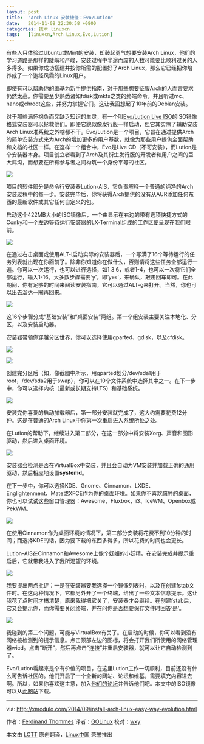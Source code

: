 ```yaml
---
layout: post
title:	"Arch Linux 安装捷径：Evo/Lution"
date:	2014-11-08 22:30:58 +0800 
categories:	技术 linuxcn 
tags:	[linuxcn,Arch Linux,Evo,Lution]
---
```



有些人只体验过Ubuntu或Mint的安装，却鼓起勇气想要安装Arch Linux，他们的学习道路是那样的陡峭和严峻，安装过程中半途而废的人数可能要比顺利过关的人多得多。如果你成功搭建并按你所需的配置好了Arch Linux，那么它已经把你培养成了一个饱经风霜的Linux用户。


即使有[可以帮助你的维基](https://wiki.archlinux.org/)为新手提供指南，对于那些想要征服Arch的人而言要求仍然太高。你需要至少熟悉诸如fdisk或mkfs之类的终端命令，并且听过mc、nano或chroot这些，并努力掌握它们。这让我回想起了10年前的Debian安装。


对于那些满怀抱负而又缺乏知识的生灵，有一个叫[Evo/Lution Live ISO](http://www.evolutionlinux.com/)的ISO镜像格式安装器可以拯救他们。即便它貌似像发行版一样启动，但它其实除了辅助安装Arch Linux准系统之外啥都不干。Evo/Lution是一个项目，它旨在通过提供Arch的简单安装方式来为Arch的增加更多的用户基数，就像为那些用户提供全面帮助和文档的社区一样。在这样一个组合中，Evo是Live CD（不可安装），而Lution是个安装器本身。项目创立者看到了Arch及其衍生发行版的开发者和用户之间的巨大鸿沟，而想要在所有参与者之间构筑一个身份平等的社区。


![](/Asserts/Images//attachment/album/201411/08/223101fz2x7ixih1o3htbs.jpg)


项目的软件部分是命令行安装器Lution-AIS，它负责解释一个普通的纯净的Arch安装过程中的每一步。安装完毕后，你将获得Arch提供的没有从AUR添加任何东西的最新软件或其它任何自定义的包。


启动这个422MB大小的ISO镜像后，一个由显示在右边的带有选项快捷方式的Conky和一个左边等待运行安装器的LX-Terminal组成的工作区便呈现在我们眼前。


![](/Asserts/Images//attachment/album/201411/08/223103fb3e2vp5rampoj22.jpg)


在通过右击桌面或使用ALT-i启动实际的安装器后，一个写满了16个等待运行的任务列表就出现在你面前了。除非你知道你在做什么，否则请将这些任务全部运行一遍。你可以一次运行，也可以进行选择，如1 3 6，或者1-4，也可以一次将它们全部运行，输入1-16。大多数步骤需要‘y’，即‘yes’，来确认，敲击回车即可。在此期间，你有足够的时间来阅读安装指南，它可以通过ALT-g来打开。当然，你也可以出去溜达一圈再回来。


![](/Asserts/Images//attachment/album/201411/08/223108v64y5yyy5ursc3ou.jpg)


这16个步骤分成“基础安装”和“桌面安装”两组。第一个组安装主要关注本地化、分区，以及安装启动器。


安装器带领你穿越分区世界，你可以选择使用gparted、gdisk，以及cfdisk。


![](/Asserts/Images//attachment/album/201411/08/223110g5sl63ariun48dru.jpg)


![](/Asserts/Images//attachment/album/201411/08/223112tqloku5qe2w5p1qz.jpg)


创建完分区后（如，像截图中所示，用gparted划分/dev/sda1用于root，/dev/sda2用于swap），你可以在10个文件系统中选择其中之一。在下一步中，你可以选择内核（最新或长期支持LTS）和基础系统。


![](/Asserts/Images//attachment/album/201411/08/223114r9xay4qhmjry7qrl.jpg)


安装完你喜爱的启动加载器后，第一部分安装就完成了，这大约需要花费12分钟。这是在普通的Arch Linux中你第一次重启进入系统所处之处。


在Lution的帮助下，继续进入第二部分，在这一部分中将安装Xorg、声音和图形驱动，然后进入桌面环境。


![](/Asserts/Images//attachment/album/201411/08/223117zhxyvnlrffkiojgy.jpg)


安装器会检测是否在VirtualBox中安装，并且会自动为VM安装并加载正确的通用驱动，然后相应地设置**systemd**。


在下一步中，你可以选择KDE、Gnome、Cinnamon、LXDE、Englightenment、Mate或XFCE作为你的桌面环境。如果你不喜欢臃肿的桌面，你也可以试试这些窗口管理器：Awesome、Fluxbox、i3、IceWM、Openbox或PekWM。


![](/Asserts/Images//attachment/album/201411/08/223119rzcvgg2gk6gvlcgj.jpg)


在使用Cinnamon作为桌面环境的情况下，第二部分安装将花费不到10分钟的时间；而选择KDE的话，因为要下载的东西多得多，所以花费的时间也会更长。


Lution-AIS在Cinnamon和Awesome上像个妩媚的小妖精。在安装完成并提示重启后，它就带我进入了我所渴望的环境。


![](/Asserts/Images//attachment/album/201411/08/223121mzmhipbhhh2h3fmf.jpg)


我要提出两点批评：一是在安装器要我选择一个镜像列表时，以及在创建fstab文件时。在这两种情况下，它都另外开了一个终端，给出了一些文本信息提示。这让我花了点时间才搞清楚，原来我得把它关了，安装器才会继续。在创建fstab后，它又会提示你，而你需要关闭终端，并在问你是否想要保存文件时回答‘是’。


![](/Asserts/Images//attachment/album/201411/08/223124j5bxzb7p1pfx0c7l.jpg)


我碰到的第二个问题，可能与VirtualBox有关了。在启动的时候，你可以看到没有网络被检测到的提示信息。点击顶部左边的图标，将会打开我们所使用的网络管理器wicd。点击“断开”，然后再点击“连接”并重启安装器，就可以让它自动检测到了。


Evo/Lution看起来是个有价值的项目，在这里Lution工作一切顺利，目前还没有什么可告诉社区的。他们开启了一个全新的网站、论坛和维基，需要填充内容进去啊。所以，如果你喜欢这主意，加入[他们的论坛](http://www.evolutionlinux.com/forums/)并告诉他们吧。本文中的ISO镜像可以从[此网站](http://www.evolutionlinux.com/downloads.html)下载。




---


via: <http://xmodulo.com/2014/09/install-arch-linux-easy-way-evolution.html>


作者：[Ferdinand Thommes](http://xmodulo.com/author/ferdinand) 译者：[GOLinux](https://github.com/GOLinux) 校对：[wxy](https://github.com/wxy)


本文由 [LCTT](https://github.com/LCTT/TranslateProject) 原创翻译，[Linux中国](http://linux.cn/) 荣誉推出

